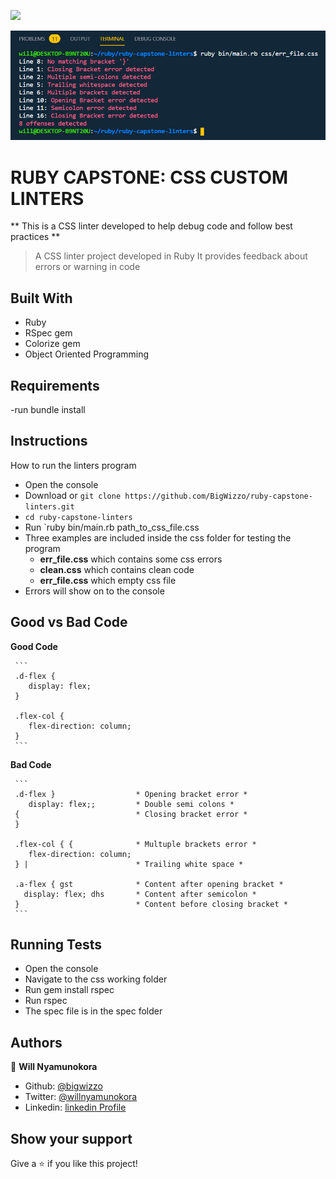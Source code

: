 ![](https://img.shields.io/badge/Microverse-blueviolet)

![screenshot](./screenshot.png)

# RUBY CAPSTONE: CSS CUSTOM LINTERS

** This is a CSS linter developed to help debug code and follow best practices **
> A CSS linter project developed in Ruby
> It provides feedback about errors or warning in code

## Built With

- Ruby
- RSpec gem
- Colorize gem
- Object Oriented Programming

## Requirements

-run bundle install

## Instructions

How to run the linters program
   - Open the console
   - Download or `git clone https://github.com/BigWizzo/ruby-capstone-linters.git`
   - `cd ruby-capstone-linters`
   - Run `ruby bin/main.rb path_to_css_file.css
   - Three examples are included inside the css folder for testing the program
     - **err_file.css** which contains some css errors
     - **clean.css** which contains clean code
     - **err_file.css** which empty css file
   - Errors will show on to the console
   
 ## Good vs Bad Code
   **Good Code**
   
     ```
     .d-flex {
        display: flex;
     }

     .flex-col {
        flex-direction: column;
     }
     ```
   **Bad Code**
   
     ```
     .d-flex }                  * Opening bracket error *
        display: flex;;         * Double semi colons *
     {                          * Closing bracket error *
     }

     .flex-col { {              * Multuple brackets error *
        flex-direction: column;
     } |                        * Trailing white space *

     .a-flex { gst              * Content after opening bracket *
       display: flex; dhs       * Content after semicolon *
     }                          * Content before closing bracket *
     ```
    
 ## Running Tests
   
   - Open the console
   - Navigate to the css working folder
   - Run gem install rspec
   - Run rspec
   - The spec file is in the spec folder

## Authors

👤 **Will Nyamunokora**

- Github: [@bigwizzo](https://github.com/bigwizzo)
- Twitter: [@willnyamunokora](https://twitter.com/willnyamunokora)
- Linkedin: [linkedin Profile](https://www.linkedin.com/in/willnyamunokora/)

## Show your support

Give a ⭐️ if you like this project!
